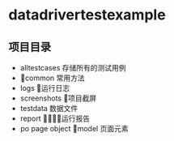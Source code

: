 # datadrivertestexample

## 项目目录

- alltestcases       存储所有的测试用例
- common   常用方法
- logs     运行日志
- screenshots   项目截屏
- testdata  数据文件
- report    运行报告
- po       page object model 页面元素